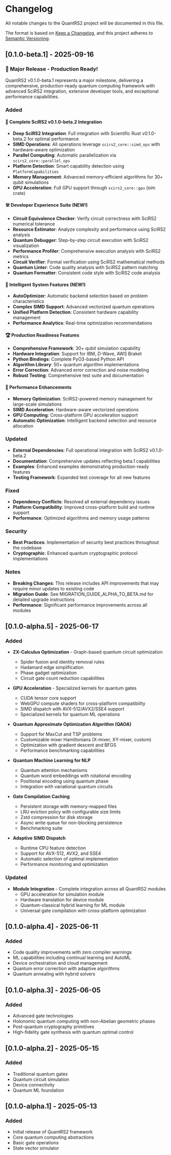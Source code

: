 # Changelog

All notable changes to the QuantRS2 project will be documented in this file.

The format is based on [Keep a Changelog](https://keepachangelog.com/en/1.0.0/),
and this project adheres to [Semantic Versioning](https://semver.org/spec/v2.0.0.html).

## [0.1.0-beta.1] - 2025-09-16

### 🎉 Major Release - Production Ready!

QuantRS2 v0.1.0-beta.1 represents a major milestone, delivering a comprehensive, production-ready quantum computing framework with advanced SciRS2 integration, extensive developer tools, and exceptional performance capabilities.

### Added

#### 🔧 Complete SciRS2 v0.1.0-beta.2 Integration
- **Deep SciRS2 Integration**: Full integration with Scientific Rust v0.1.0-beta.2 for optimal performance
- **SIMD Operations**: All operations leverage `scirs2_core::simd_ops` with hardware-aware optimization
- **Parallel Computing**: Automatic parallelization via `scirs2_core::parallel_ops`
- **Platform Detection**: Smart capability detection using `PlatformCapabilities`
- **Memory Management**: Advanced memory-efficient algorithms for 30+ qubit simulations
- **GPU Acceleration**: Full GPU support through `scirs2_core::gpu` (sim crate)

#### 🛠️ Developer Experience Suite (NEW!)
- **Circuit Equivalence Checker**: Verify circuit correctness with SciRS2 numerical tolerance
- **Resource Estimator**: Analyze complexity and performance using SciRS2 analysis
- **Quantum Debugger**: Step-by-step circuit execution with SciRS2 visualization
- **Performance Profiler**: Comprehensive execution analysis with SciRS2 metrics
- **Circuit Verifier**: Formal verification using SciRS2 mathematical methods
- **Quantum Linter**: Code quality analysis with SciRS2 pattern matching
- **Quantum Formatter**: Consistent code style with SciRS2 code analysis

#### 🤖 Intelligent System Features (NEW!)
- **AutoOptimizer**: Automatic backend selection based on problem characteristics
- **Complex SIMD Support**: Advanced vectorized quantum operations
- **Unified Platform Detection**: Consistent hardware capability management
- **Performance Analytics**: Real-time optimization recommendations

#### 🏆 Production Readiness Features
- **Comprehensive Framework**: 30+ qubit simulation capability
- **Hardware Integration**: Support for IBM, D-Wave, AWS Braket
- **Python Bindings**: Complete PyO3-based Python API
- **Algorithm Library**: 50+ quantum algorithm implementations
- **Error Correction**: Advanced error correction and noise modeling
- **Robust Testing**: Comprehensive test suite and documentation

#### 🚀 Performance Enhancements
- **Memory Optimization**: SciRS2-powered memory management for large-scale simulations
- **SIMD Acceleration**: Hardware-aware vectorized operations
- **GPU Computing**: Cross-platform GPU acceleration support
- **Automatic Optimization**: Intelligent backend selection and resource allocation

### Updated
- **External Dependencies**: Full operational integration with SciRS2 v0.1.0-beta.2
- **Documentation**: Comprehensive updates reflecting beta.1 capabilities
- **Examples**: Enhanced examples demonstrating production-ready features
- **Testing Framework**: Expanded test coverage for all new features

### Fixed
- **Dependency Conflicts**: Resolved all external dependency issues
- **Platform Compatibility**: Improved cross-platform build and runtime support
- **Performance**: Optimized algorithms and memory usage patterns

### Security
- **Best Practices**: Implementation of security best practices throughout the codebase
- **Cryptographic**: Enhanced quantum cryptographic protocol implementations

### Notes
- **Breaking Changes**: This release includes API improvements that may require minor updates to existing code
- **Migration Guide**: See MIGRATION_GUIDE_ALPHA_TO_BETA.md for detailed upgrade instructions
- **Performance**: Significant performance improvements across all modules

## [0.1.0-alpha.5] - 2025-06-17

### Added
- **ZX-Calculus Optimization** - Graph-based quantum circuit optimization
  - Spider fusion and identity removal rules
  - Hadamard edge simplification
  - Phase gadget optimization
  - Circuit gate count reduction capabilities

- **GPU Acceleration** - Specialized kernels for quantum gates
  - CUDA tensor core support
  - WebGPU compute shaders for cross-platform compatibility
  - SIMD dispatch with AVX-512/AVX2/SSE4 support
  - Specialized kernels for quantum ML operations

- **Quantum Approximate Optimization Algorithm (QAOA)**
  - Support for MaxCut and TSP problems
  - Customizable mixer Hamiltonians (X-mixer, XY-mixer, custom)
  - Optimization with gradient descent and BFGS
  - Performance benchmarking capabilities

- **Quantum Machine Learning for NLP**
  - Quantum attention mechanisms
  - Quantum word embeddings with rotational encoding
  - Positional encoding using quantum phase
  - Integration with variational quantum circuits

- **Gate Compilation Caching**
  - Persistent storage with memory-mapped files
  - LRU eviction policy with configurable size limits
  - Zstd compression for disk storage
  - Async write queue for non-blocking persistence
  - Benchmarking suite

- **Adaptive SIMD Dispatch**
  - Runtime CPU feature detection
  - Support for AVX-512, AVX2, and SSE4
  - Automatic selection of optimal implementation
  - Performance monitoring and optimization

### Updated
- **Module Integration** - Complete integration across all QuantRS2 modules
  - GPU acceleration for simulation module
  - Hardware translation for device module
  - Quantum-classical hybrid learning for ML module
  - Universal gate compilation with cross-platform optimization

## [0.1.0-alpha.4] - 2025-06-11

### Added
- Code quality improvements with zero compiler warnings
- ML capabilities including continual learning and AutoML
- Device orchestration and cloud management
- Quantum error correction with adaptive algorithms
- Quantum annealing with hybrid solvers

## [0.1.0-alpha.3] - 2025-06-05

### Added
- Advanced gate technologies
- Holonomic quantum computing with non-Abelian geometric phases
- Post-quantum cryptography primitives
- High-fidelity gate synthesis with quantum optimal control

## [0.1.0-alpha.2] - 2025-05-15

### Added
- Traditional quantum gates
- Quantum circuit simulation
- Device connectivity
- Quantum ML foundation

## [0.1.0-alpha.1] - 2025-05-13

### Added
- Initial release of QuantRS2 framework
- Core quantum computing abstractions
- Basic gate operations
- State vector simulator